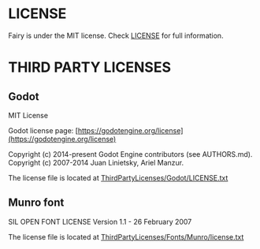 # LICENSE
Fairy is under the MIT license. Check [LICENSE](LICENSE) for full information.

# THIRD PARTY LICENSES
## Godot
MIT License

Godot license page: [https://godotengine.org/license](https://godotengine.org/license)

Copyright (c) 2014-present Godot Engine contributors (see AUTHORS.md). \
Copyright (c) 2007-2014 Juan Linietsky, Ariel Manzur.

The license file is located at [ThirdPartyLicenses/Godot/LICENSE.txt](ThirdPartyLicenses/Godot/LICENSE.txt)

## Munro font
SIL OPEN FONT LICENSE Version 1.1 - 26 February 2007

The license file is located at [ThirdPartyLicenses/Fonts/Munro/license.txt](ThirdPartyLicenses/Fonts/Munro/license.txt)
